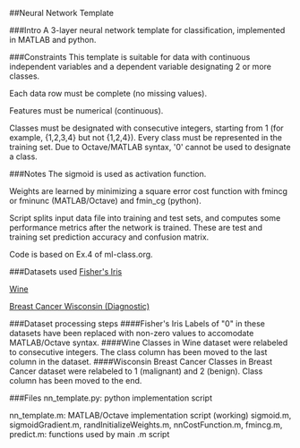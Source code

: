 ##Neural Network Template


###Intro
A 3-layer neural network template for classification, implemented in MATLAB and python.

###Constraints
This template is suitable for data with continuous independent variables and a dependent variable designating 2 or more classes.

Each data row must be complete (no missing values).

Features must be numerical (continuous).	

Classes must be designated with consecutive integers, starting from 1 (for example, {1,2,3,4} but not {1,2,4}). 
Every class must be represented in the training set.
Due to Octave/MATLAB syntax, '0' cannot be used to designate a class.

###Notes
The sigmoid is used as activation function.

Weights are learned by minimizing a square error cost function with fmincg or fminunc (MATLAB/Octave) and fmin_cg (python).

Script splits input data file into training and test sets, and computes some performance metrics after the network is trained. These are test and training set prediction accuracy and confusion matrix.

Code is based on Ex.4 of ml-class.org.

###Datasets used
[Fisher's Iris](http://archive.ics.uci.edu/ml/datasets/Iris "Iris")  

[Wine](http://archive.ics.uci.edu/ml/datasets/Wine "Wine")  

[Breast Cancer Wisconsin (Diagnostic)](http://archive.ics.uci.edu/ml/datasets/Breast+Cancer+Wisconsin+(Diagnostic) "Wisconsin Breast Cancer")

###Dataset processing steps
####Fisher's Iris 
Labels of "0" in these datasets have been replaced with non-zero values to accomodate MATLAB/Octave syntax.
####Wine
Classes in Wine dataset were relabeled to consecutive integers. The class column has been moved to the last column in the dataset.
####Wisconsin Breast Cancer
Classes in Breast Cancer dataset were relabeled to 1 (malignant) and 2 (benign). Class column has been moved to the end.

###Files
nn_template.py: python implementation script

nn_template.m: MATLAB/Octave implementation script (working)
sigmoid.m, sigmoidGradient.m, randInitializeWeights.m, nnCostFunction.m, fmincg.m, predict.m: functions used by main .m script
